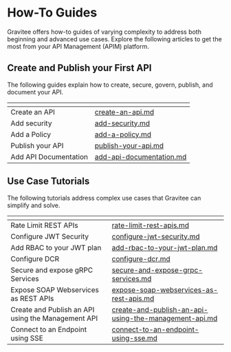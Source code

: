 # How-To Guides

Gravitee offers how-to guides of varying complexity to address both beginning and advanced use cases.  Explore the following articles to get the most from your API Management (APIM) platform.

## Create and Publish your First API

The following guides explain how to create, secure, govern, publish, and document your API.&#x20;

<table data-view="cards"><thead><tr><th></th><th data-hidden data-card-target data-type="content-ref"></th></tr></thead><tbody><tr><td>Create an API</td><td><a href="create-and-publish-your-first-api/create-an-api.md">create-an-api.md</a></td></tr><tr><td>Add security</td><td><a href="create-and-publish-your-first-api/add-security.md">add-security.md</a></td></tr><tr><td>Add a Policy</td><td><a href="create-and-publish-your-first-api/add-a-policy.md">add-a-policy.md</a></td></tr><tr><td>Publish your API</td><td><a href="create-and-publish-your-first-api/publish-your-api.md">publish-your-api.md</a></td></tr><tr><td>Add API Documentation</td><td><a href="create-and-publish-your-first-api/add-api-documentation.md">add-api-documentation.md</a></td></tr></tbody></table>

## Use Case Tutorials

The following tutorials address complex use cases that Gravitee can simplify and solve.

<table data-view="cards"><thead><tr><th></th><th data-hidden data-card-target data-type="content-ref"></th></tr></thead><tbody><tr><td>Rate Limit REST APIs</td><td><a href="use-case-tutorials/rate-limit-rest-apis.md">rate-limit-rest-apis.md</a></td></tr><tr><td>Configure JWT Security</td><td><a href="use-case-tutorials/configure-jwt-security.md">configure-jwt-security.md</a></td></tr><tr><td>Add RBAC to your JWT plan</td><td><a href="use-case-tutorials/add-rbac-to-your-jwt-plan.md">add-rbac-to-your-jwt-plan.md</a></td></tr><tr><td>Configure DCR</td><td><a href="use-case-tutorials/configure-dcr.md">configure-dcr.md</a></td></tr><tr><td>Secure and expose gRPC Services</td><td><a href="use-case-tutorials/secure-and-expose-grpc-services.md">secure-and-expose-grpc-services.md</a></td></tr><tr><td>Expose SOAP Webservices as REST APIs</td><td><a href="use-case-tutorials/expose-soap-webservices-as-rest-apis.md">expose-soap-webservices-as-rest-apis.md</a></td></tr><tr><td>Create and Publish an API using the Management API</td><td><a href="use-case-tutorials/create-and-publish-an-api-using-the-management-api.md">create-and-publish-an-api-using-the-management-api.md</a></td></tr><tr><td>Connect to an Endpoint using SSE</td><td><a href="use-case-tutorials/connect-to-an-endpoint-using-sse.md">connect-to-an-endpoint-using-sse.md</a></td></tr></tbody></table>
